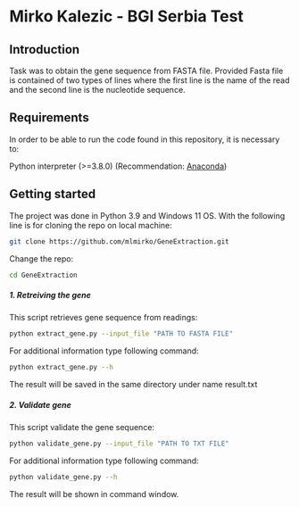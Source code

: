 # Mirko Kalezic - BGI Serbia Test
## Introduction

Task was to obtain the gene sequence from FASTA file. Provided Fasta file is contained of two types of lines where the first line is the name of the read and the second line is the nucleotide sequence.

## Requirements

In order to be able to run the code found in this repository, it is necessary to:

Python interpreter (>=3.8.0) (Recommendation: [Anaconda](https://www.anaconda.com/products/distribution))

## Getting started

The project was done in Python 3.9 and Windows 11 OS. 
With the following line is for cloning the repo on local machine:
```sh
git clone https://github.com/mlmirko/GeneExtraction.git
```

Change the repo:
```sh
cd GeneExtraction
```

##### 1. Retreiving the gene
This script retrieves gene sequence from readings: 
```sh
python extract_gene.py --input_file "PATH TO FASTA FILE"
```

For additional information type following command:

```sh
python extract_gene.py --h
```

The result will be saved in the same directory under name result.txt


##### 2. Validate gene
This script validate the gene sequence: 
```sh
python validate_gene.py --input_file "PATH TO TXT FILE"
```

For additional information type following command:

```sh
python validate_gene.py --h
```

The result will be shown in command window.
